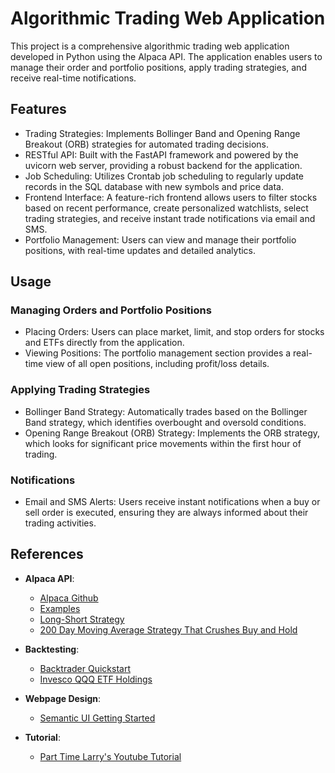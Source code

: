 # Algorithmic Trading Web Application
This project is a comprehensive algorithmic trading web application developed in Python using the Alpaca API. The application enables users to manage their order and portfolio positions, apply trading strategies, and receive real-time notifications.

## Features
* Trading Strategies: Implements Bollinger Band and Opening Range Breakout (ORB) strategies for automated trading decisions.
* RESTful API: Built with the FastAPI framework and powered by the uvicorn web server, providing a robust backend for the application.
* Job Scheduling: Utilizes Crontab job scheduling to regularly update records in the SQL database with new symbols and price data.
* Frontend Interface: A feature-rich frontend allows users to filter stocks based on recent performance, create personalized watchlists, select trading strategies, and receive instant trade notifications via email and SMS.
* Portfolio Management: Users can view and manage their portfolio positions, with real-time updates and detailed analytics.

## Usage
### Managing Orders and Portfolio Positions
* Placing Orders: Users can place market, limit, and stop orders for stocks and ETFs directly from the application.
* Viewing Positions: The portfolio management section provides a real-time view of all open positions, including profit/loss details.
### Applying Trading Strategies
* Bollinger Band Strategy: Automatically trades based on the Bollinger Band strategy, which identifies overbought and oversold conditions.
* Opening Range Breakout (ORB) Strategy: Implements the ORB strategy, which looks for significant price movements within the first hour of trading.
### Notifications
* Email and SMS Alerts: Users receive instant notifications when a buy or sell order is executed, ensuring they are always informed about their trading activities.


## References

- **Alpaca API**:
  - [Alpaca Github](https://github.com/alpacahq/alpaca-trade-api-python)
  - [Examples](https://github.com/alpacahq/alpaca-trade-api-python/tree/master/examples)
  - [Long-Short Strategy](https://github.com/alpacahq/alpaca-trade-api-python/blob/master/examples/long-short.py)
  - [200 Day Moving Average Strategy That Crushes Buy and Hold](https://www.newtraderu.com/2021/06/30/200-day-moving-average-vs-buy-and-hold/)

- **Backtesting**:
  - [Backtrader Quickstart](https://backtrader.com/docu/quickstart/quickstart/)
  - [Invesco QQQ ETF Holdings](https://www.invesco.com/us/financial-products/etfs/holdings?audienceType=Investor&ticker=QQQ)

- **Webpage Design**:
  - [Semantic UI Getting Started](https://semantic-ui.com/introduction/getting-started.html)

- **Tutorial**:
  - [Part Time Larry's Youtube Tutorial](https://www.youtube.com/playlist?list=PLvzuUVysUFOuoRna8KhschkVVUo2E2g6G)

